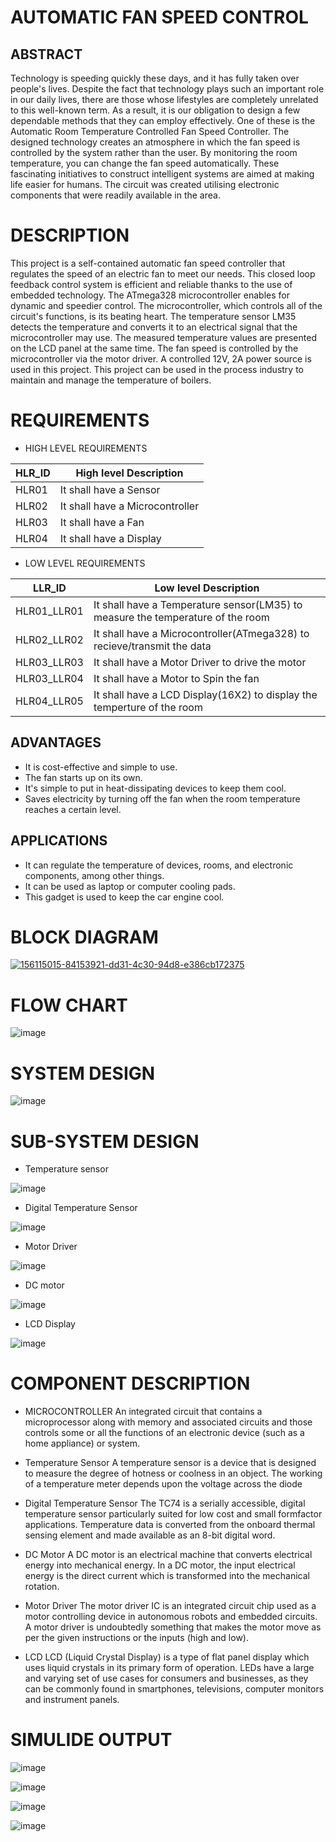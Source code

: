 # **AUTOMATIC FAN SPEED CONTROL**

## **ABSTRACT**

Technology is speeding quickly these days, and it has fully taken over people's lives. Despite the fact that technology plays such an important role in our daily lives, there are those whose lifestyles are completely unrelated to this well-known term. As a result, it is our obligation to design a few dependable methods that they can employ effectively. One of these is the Automatic Room Temperature Controlled Fan Speed Controller. The designed technology creates an atmosphere in which the fan speed is controlled by the system rather than the user. By monitoring the room temperature, you can change the fan speed automatically. These fascinating initiatives to construct intelligent systems are aimed at making life easier for humans. The circuit was created utilising electronic components that were readily available in the area.

# **DESCRIPTION**

This project is a self-contained automatic fan speed controller that regulates the speed of an electric fan to meet our needs. This closed loop feedback control system is efficient and reliable thanks to the use of embedded technology. The ATmega328 microcontroller enables for dynamic and speedier control. The microcontroller, which controls all of the circuit's functions, is its beating heart. The temperature sensor LM35 detects the temperature and converts it to an electrical signal that the microcontroller may use. The measured temperature values are presented on the LCD panel at the same time. The fan speed is controlled by the microcontroller via the motor driver. A controlled 12V, 2A power source is used in this project. This project can be used in the process industry to maintain and manage the temperature of boilers.

# **REQUIREMENTS**
- HIGH LEVEL REQUIREMENTS

<html>
<body>
<!--StartFragment-->

HLR_ID | High level Description
-- | --
HLR01 | It shall have a Sensor
HLR02 | It shall have a Microcontroller
HLR03 | It shall have a Fan
HLR04 | It shall have a Display

<!--EndFragment-->
- LOW LEVEL REQUIREMENTS
</body>
</html>

LLR_ID | Low level Description
-- | --
HLR01_LLR01 | It shall have a Temperature sensor(LM35) to measure the temperature of the room
HLR02_LLR02 | It shall have a Microcontroller(ATmega328) to recieve/transmit the data
HLR03_LLR03 | It shall have a Motor Driver to drive the motor
HLR03_LLR04 | It shall have a Motor to Spin the fan
HLR04_LLR05 | It shall have a LCD Display(16X2) to display the temperture of the room

<!--EndFragment-->
</body>
</html>

## **ADVANTAGES**

- It is cost-effective and simple to use.
- The fan starts up on its own.
- It's simple to put in heat-dissipating devices to keep them cool.
- Saves electricity by turning off the fan when the room temperature reaches a certain level.

## **APPLICATIONS**

- It can regulate the temperature of devices, rooms, and electronic components, among other things.
- It can be used as laptop or computer cooling pads.
- This gadget is used to keep the car engine cool.

# **BLOCK DIAGRAM**

[![156115015-84153921-dd31-4c30-94d8-e386cb172375](https://user-images.githubusercontent.com/101035721/164256292-be3c6687-8667-4955-b327-08e7b04de82c.jpg)](https://user-images.githubusercontent.com/77672209/157167968-8d641a78-fa2c-47aa-a002-8536939590f6.jpg)

# **FLOW CHART**

![image](https://user-images.githubusercontent.com/101035721/164256680-fddd891e-8e35-4ef6-8b12-267cd1d85eaa.png)

# **SYSTEM DESIGN**

![image](https://user-images.githubusercontent.com/101035721/164256894-d243d3ff-6cc4-414a-a508-11905a8dcac3.png)

# **SUB-SYSTEM DESIGN**

- Temperature sensor

![image](https://user-images.githubusercontent.com/101035721/164256971-32ca379a-9628-4a62-b572-a26ab622b157.png)

- Digital Temperature Sensor

![image](https://user-images.githubusercontent.com/101035721/164257042-ae56be4a-ed96-4674-bc23-0d325ce5c2d5.png)

- Motor Driver

![image](https://user-images.githubusercontent.com/101035721/164257202-a4541d44-7d2d-4091-a964-7240f121c277.png)

- DC motor

![image](https://user-images.githubusercontent.com/101035721/164257268-2f27f821-0aa7-4c29-b81d-d35b059dd1bd.png)

- LCD Display

![image](https://user-images.githubusercontent.com/101035721/164257316-b1b5db2e-4ee4-4c5d-890c-19a64e96348a.png)

# **COMPONENT DESCRIPTION**

- MICROCONTROLLER
An integrated circuit that contains a microprocessor along with memory and associated circuits and those controls some or all the functions of an electronic device (such as a home appliance) or system.

- Temperature Sensor
A temperature sensor is a device that is designed to measure the degree of hotness or coolness in an object. The working of a temperature meter depends upon the voltage across the diode

- Digital Temperature Sensor
The TC74 is a serially accessible, digital temperature sensor particularly suited for low cost and small formfactor applications. Temperature data is converted from the onboard thermal sensing element and made available as an 8-bit digital word.

- DC Motor
A DC motor is an electrical machine that converts electrical energy into mechanical energy. In a DC motor, the input electrical energy is the direct current which is transformed into the mechanical rotation.

- Motor Driver
The motor driver IC is an integrated circuit chip used as a motor controlling device in autonomous robots and embedded circuits. A motor driver is undoubtedly something that makes the motor move as per the given instructions or the inputs (high and low).

- LCD
LCD (Liquid Crystal Display) is a type of flat panel display which uses liquid crystals in its primary form of operation. LEDs have a large and varying set of use cases for consumers and businesses, as they can be commonly found in smartphones, televisions, computer monitors and instrument panels.

# **SIMULIDE OUTPUT**

![image](https://user-images.githubusercontent.com/101035721/164610325-7d373592-2caf-40ba-8cd4-ede399fb6ee5.png)

![image](https://user-images.githubusercontent.com/101035721/164610361-0972208c-dd19-4740-8ecd-93fa859050a8.png)

![image](https://user-images.githubusercontent.com/101035721/164610385-8acca998-a8ee-4730-b974-be01ea0fce1a.png)

![image](https://user-images.githubusercontent.com/101035721/164610409-4885411e-9f4a-492a-8955-a0fefa3e2eae.png)
